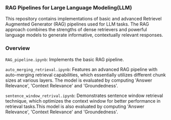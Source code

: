 ### RAG Pipelines for Large Language Modeling(LLM)

This repository contains implementations of basic and advanced Retrievel Augmented Generator (RAG) pipelines used for LLM tasks. The RAG approach combines the strengths of dense retrievers and powerful language models to generate informative, contextually relevant responses.

### Overview

`RAG_pipeline.ipynb`: Implements the basic RAG pipeline.

`auto_merging_retrieval.ipynb`: Features an advanced RAG pipeline with auto-merging retrieval capabilities, which essentially utilizes different chunk sizes at various layers. The model is evaluated by computing 'Answer Relevance', 'Context Relevance' and 'Groundedness'. 

`sentence_window_retrival.ipynb`: Demonstrates sentence window retrieval technique, which optimizes the context window for better performance in retrieval tasks.This model is also evaluated by computing 'Answer Relevance', 'Context Relevance' and 'Groundedness'.